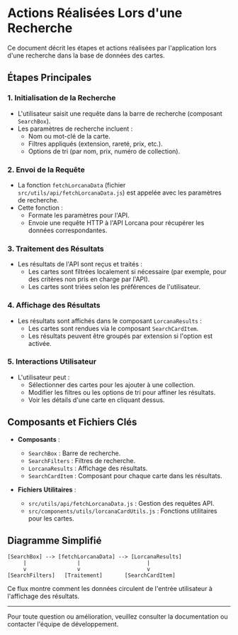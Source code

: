 # Actions Réalisées Lors d'une Recherche

Ce document décrit les étapes et actions réalisées par l'application lors d'une recherche dans la base de données des cartes.

## Étapes Principales

### 1. **Initialisation de la Recherche**
- L'utilisateur saisit une requête dans la barre de recherche (composant `SearchBox`).
- Les paramètres de recherche incluent :
  - Nom ou mot-clé de la carte.
  - Filtres appliqués (extension, rareté, prix, etc.).
  - Options de tri (par nom, prix, numéro de collection).

### 2. **Envoi de la Requête**
- La fonction `fetchLorcanaData` (fichier `src/utils/api/fetchLorcanaData.js`) est appelée avec les paramètres de recherche.
- Cette fonction :
  - Formate les paramètres pour l'API.
  - Envoie une requête HTTP à l'API Lorcana pour récupérer les données correspondantes.

### 3. **Traitement des Résultats**
- Les résultats de l'API sont reçus et traités :
  - Les cartes sont filtrées localement si nécessaire (par exemple, pour des critères non pris en charge par l'API).
  - Les cartes sont triées selon les préférences de l'utilisateur.

### 4. **Affichage des Résultats**
- Les résultats sont affichés dans le composant `LorcanaResults` :
  - Les cartes sont rendues via le composant `SearchCardItem`.
  - Les résultats peuvent être groupés par extension si l'option est activée.

### 5. **Interactions Utilisateur**
- L'utilisateur peut :
  - Sélectionner des cartes pour les ajouter à une collection.
  - Modifier les filtres ou les options de tri pour affiner les résultats.
  - Voir les détails d'une carte en cliquant dessus.

## Composants et Fichiers Clés

- **Composants** :
  - `SearchBox` : Barre de recherche.
  - `SearchFilters` : Filtres de recherche.
  - `LorcanaResults` : Affichage des résultats.
  - `SearchCardItem` : Composant pour chaque carte dans les résultats.

- **Fichiers Utilitaires** :
  - `src/utils/api/fetchLorcanaData.js` : Gestion des requêtes API.
  - `src/components/utils/lorcanaCardUtils.js` : Fonctions utilitaires pour les cartes.

## Diagramme Simplifié

```text
[SearchBox] --> [fetchLorcanaData] --> [LorcanaResults]
     |                |                     |
     v                v                     v
[SearchFilters]   [Traitement]       [SearchCardItem]
```

Ce flux montre comment les données circulent de l'entrée utilisateur à l'affichage des résultats.

---

Pour toute question ou amélioration, veuillez consulter la documentation ou contacter l'équipe de développement.
